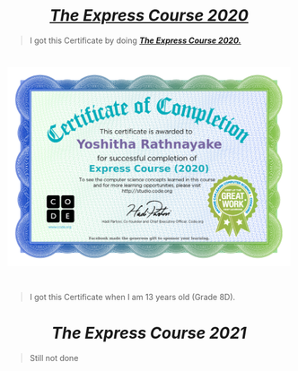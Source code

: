 # <div align="center"><a href="https://studio.code.org/s/express-2021"><b><i>The Express Course 2020</i></b></a></div>

> I got this Certificate by doing <a href="https://studio.code.org/s/express-2021"><b><i>The Express Course 2020.</i></b></a> 

# 
# <img src="The Express Course 2020 (Certificate).jpg">
#
> I got this Certificate when I am 13 years old (Grade 8D).

#
#
# <div align="center"><b><i>The Express Course 2021</i></b></a></div>

> Still not done
